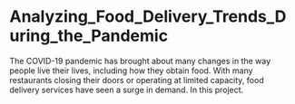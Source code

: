 # Analyzing_Food_Delivery_Trends_During_the_Pandemic
The COVID-19 pandemic has brought about many changes in the way people live their lives, including how they obtain food. With many restaurants closing their doors or operating at limited capacity, food delivery services have seen a surge in demand. In this project.
